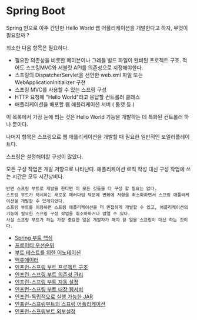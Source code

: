 # Spring Boot

Spring 만으로 아주 간단한 Hello World 웹 어플리케이션을 개발한다고 하자, 무엇이 필요할까 ?

최소한 다음 항목은 필요하다.

- 필요한 의존성을 비롯한 메이븐이나 그레들 빌드 파일이 완비된 프로젝트 구조. 적어도 스프링MVC와 서블릿 API를 의존성으로 지정해야한다.
- 스프링의 DispatcherServlet을 선언한 web.xml 파일 또는 WebApplicationInitializer 구현
- 스프링 MVC를 사용할 수 있는 스프링 구성
- HTTP 요청에 "Hello World"라고 응답할 컨트롤러 클래스
- 애플리케이션을 배포할 웹 애플리케이션 서버 ( 톰캣 등 )

이 목록에서 가장 눈에 띄는 것은 Hello World 기능을 개발하는 데 특화된 컨트롤러 하나 뿐이다.

나머지 항목은 스프링으로 웹 애플리케이션을 개발할 때 필요한 일반적인 보일러플레이트다.

스프링은 설정해야할 구성이 많았다.

모든 구성 작업은 개발 저항으로 나타난다. 애플리케이션 로직 작성 대신 구성 작업에 쓰는 시간은 모두 시간낭비다.

```
반면 스프링 부트로 개발을 한다면 이 모든 것들을 다 구성 할 필요는 없다.
스프링 부트가 제시하는 새로운 패러다임 덕분에 변화에 저항을 최소화하면서 스프링 애플리케이션을 개발할 수 있게되었다.
스프링 부트를 이용하면 스프링 애플리케이션을 더 민첩하게 개발할 수 있고, 애플리케이션의 기능에 필요한 스프링 구성 작업을 최소하하거나 없앨 수 있다.
사실 스프링 부트가 하는 가장 중요한 일은 개발자가 해야 할 일을 스프링이 대신 하는 것이다.
```

- [Spring 부트 핵심](./key-point.md)
- [프로퍼티 우선순위](./properties-priority.md)
- [부트 테스트를 위한 어노테이션](./annotations-for-test.md)
- [액츄에이터](./actuator.md)
- [인프런-스프링 부트 프로젝트 구조](./structuring-your-code.md)
- [인프런-스프링 부트 의존성 관리](./dependency-management.md)
- [인프런-스프링 부트 자동 설정](./auto-configuration.md)
- [인프런-스프링 부트 내장 웹서버](./embedded-web-server.md)
- [인프런-독립적으로 실행 가능한 JAR](./spring-boot-maven-plugin.md)
- [인프런-스프링부트의 스프링 어플리케이션](./spring-application-of-boot.md)
- [인프런-스프링부트 외부설정](./external-config.md)
